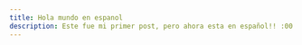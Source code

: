 ```yaml
---
title: Hola mundo en espanol
description: Este fue mi primer post, pero ahora esta en español!! :00
---
```

